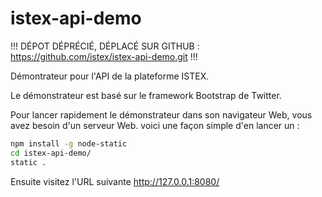 # istex-api-demo #

!!! DÉPOT DÉPRÉCIÉ, DÉPLACÉ SUR GITHUB : https://github.com/istex/istex-api-demo.git !!!

Démontrateur pour l'API de la plateforme ISTEX.


Le démonstrateur est basé sur le framework Bootstrap de Twitter.


Pour lancer rapidement le démonstrateur dans son navigateur Web, vous avez besoin d'un serveur Web.
voici une façon simple d'en lancer un :
```bash
npm install -g node-static
cd istex-api-demo/
static .
```
Ensuite visitez l'URL suivante http://127.0.0.1:8080/
